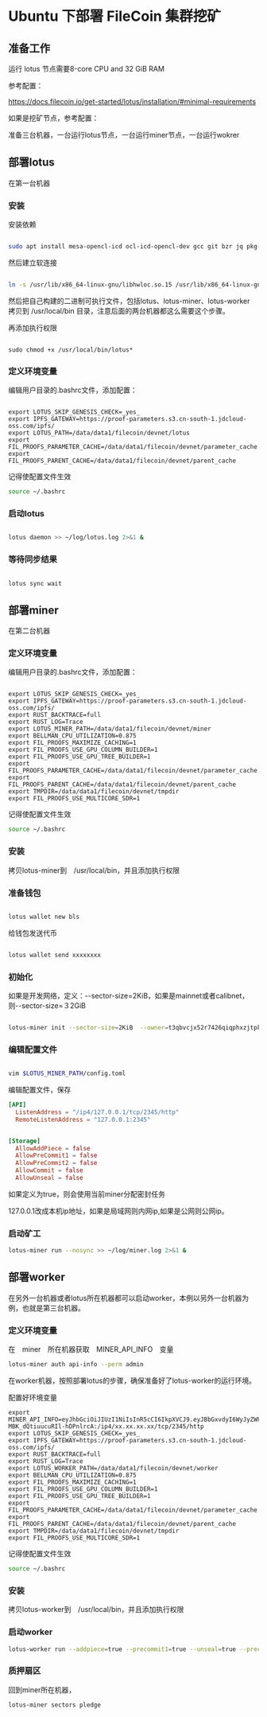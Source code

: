 # Ubuntu 下部署 FileCoin 集群挖矿

## 准备工作

运行 lotus 节点需要8-core CPU and 32 GiB RAM

参考配置：

https://docs.filecoin.io/get-started/lotus/installation/#minimal-requirements

如果是挖矿节点，参考配置：


准备三台机器，一台运行lotus节点，一台运行miner节点，一台运行wokrer

## 部署lotus

在第一台机器

### 安装

安装依赖

```bash 

sudo apt install mesa-opencl-icd ocl-icd-opencl-dev gcc git bzr jq pkg-config curl clang build-essential hwloc libhwloc-dev wget -y && sudo apt upgrade -y

```

然后建立软连接

```bash

ln -s /usr/lib/x86_64-linux-gnu/libhwloc.so.15 /usr/lib/x86_64-linux-gnu/libhwloc.so.5

```

然后把自己构建的二进制可执行文件，包括lotus、lotus-miner、lotus-worker　拷贝到 /usr/local/bin 目录，注意后面的两台机器都这么需要这个步骤。


再添加执行权限

```

sudo chmod +x /usr/local/bin/lotus*

```

### 定义环境变量

编辑用户目录的.bashrc文件，添加配置：

```bashrc

export LOTUS_SKIP_GENESIS_CHECK=_yes_
export IPFS_GATEWAY=https://proof-parameters.s3.cn-south-1.jdcloud-oss.com/ipfs/
export LOTUS_PATH=/data/data1/filecoin/devnet/lotus
export FIL_PROOFS_PARAMETER_CACHE=/data/data1/filecoin/devnet/parameter_cache
export FIL_PROOFS_PARENT_CACHE=/data/data1/filecoin/devnet/parent_cache

```

记得使配置文件生效

```bash
source ~/.bashrc
```

### 启动lotus

```bash

lotus daemon >> ~/log/lotus.log 2>&1 &

```

### 等待同步结果

```bash 

lotus sync wait

```

## 部署miner 

在第二台机器

### 定义环境变量

编辑用户目录的.bashrc文件，添加配置：

```bashrc

export LOTUS_SKIP_GENESIS_CHECK=_yes_
export IPFS_GATEWAY=https://proof-parameters.s3.cn-south-1.jdcloud-oss.com/ipfs/
export RUST_BACKTRACE=full
export RUST_LOG=Trace
export LOTUS_MINER_PATH=/data/data1/filecoin/devnet/miner
export BELLMAN_CPU_UTILIZATION=0.875
export FIL_PROOFS_MAXIMIZE_CACHING=1
export FIL_PROOFS_USE_GPU_COLUMN_BUILDER=1
export FIL_PROOFS_USE_GPU_TREE_BUILDER=1
export FIL_PROOFS_PARAMETER_CACHE=/data/data1/filecoin/devnet/parameter_cache
export FIL_PROOFS_PARENT_CACHE=/data/data1/filecoin/devnet/parent_cache
export TMPDIR=/data/data1/filecoin/devnet/tmpdir
export FIL_PROOFS_USE_MULTICORE_SDR=1

```
记得使配置文件生效

```bash
source ~/.bashrc
```

### 安装

拷贝lotus-miner到　/usr/local/bin，并且添加执行权限

### 准备钱包

```bash

lotus wallet new bls

```

给钱包发送代币

```bash

lotus wallet send xxxxxxxx

```

### 初始化

如果是开发网络，定义：--sector-size=2KiB，如果是mainnet或者calibnet，则--sector-size=３2GiB

```bash

lotus-miner init --sector-size=2KiB  --owner=t3qbvcjx52r7426qiqphxzjtpktnzi5f2v4kc6bptipbwyp3pok6stijtgi63huobvw6l2ugqzqprihrhef6xa  --worker=t3qbvcjx52r7426qiqphxzjtpktnzi5f2v4kc6bptipbwyp3pok6stijtgi63huobvw6l2ugqzqprihrhef6xa

```

### 编辑配置文件

```bash

vim $LOTUS_MINER_PATH/config.toml

```

编辑配置文件，保存

```toml
[API]
  ListenAddress = "/ip4/127.0.0.1/tcp/2345/http"
  RemoteListenAddress = "127.0.0.1:2345"


[Storage]
  AllowAddPiece = false
  AllowPreCommit1 = false
  AllowPreCommit2 = false
  AllowCommit = false
  AllowUnseal = false

```

如果定义为true，则会使用当前miner分配密封任务

127.0.0.1改成本机ip地址，如果是局域网则内网ip,如果是公网则公网ip。


### 启动矿工

```bash
lotus-miner run --nosync >> ~/log/miner.log 2>&1 &
```

## 部署worker

在另外一台机器或者lotus所在机器都可以启动worker，本例以另外一台机器为例，也就是第三台机器。

### 


### 定义环境变量

在　miner　所在机器获取　MINER_API_INFO　变量

```bash
lotus-miner auth api-info --perm admin
```

在worker机器，按照部署lotus的步骤，确保准备好了lotus-worker的运行环境。

配置好环境变量

```bashrc
export MINER_API_INFO=eyJhbGciOiJIUzI1NiIsInR5cCI6IkpXVCJ9.eyJBbGxvdyI6WyJyZWFkIiwid3JpdGUiLCJzaWduIiwiYWRtaW4iXX0.ERQweeN9CPFQA8eHG9-MBK_dQtiuucuRIl-hDPnlrcA:/ip4/xx.xx.xx.xx/tcp/2345/http
export LOTUS_SKIP_GENESIS_CHECK=_yes_
export IPFS_GATEWAY=https://proof-parameters.s3.cn-south-1.jdcloud-oss.com/ipfs/
export RUST_BACKTRACE=full
export RUST_LOG=Trace
export LOTUS_WORKER_PATH=/data/data1/filecoin/devnet/worker
export BELLMAN_CPU_UTILIZATION=0.875
export FIL_PROOFS_MAXIMIZE_CACHING=1
export FIL_PROOFS_USE_GPU_COLUMN_BUILDER=1
export FIL_PROOFS_USE_GPU_TREE_BUILDER=1
export FIL_PROOFS_PARAMETER_CACHE=/data/data1/filecoin/devnet/parameter_cache
export FIL_PROOFS_PARENT_CACHE=/data/data1/filecoin/devnet/parent_cache
export TMPDIR=/data/data1/filecoin/devnet/tmpdir
export FIL_PROOFS_USE_MULTICORE_SDR=1

```

记得使配置文件生效

```bash
source ~/.bashrc
```

### 安装

拷贝lotus-worker到　/usr/local/bin，并且添加执行权限

### 启动worker

```bash
lotus-worker run --addpiece=true --precommit1=true --unseal=true --precommit2=true --commit=true  >> ~/log/worker.log 2>&1 &
```

### 质押扇区

回到miner所在机器，

```bash
lotus-miner sectors pledge
```


